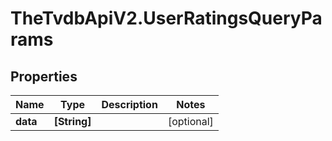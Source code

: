 # TheTvdbApiV2.UserRatingsQueryParams

## Properties
Name | Type | Description | Notes
------------ | ------------- | ------------- | -------------
**data** | **[String]** |  | [optional] 


